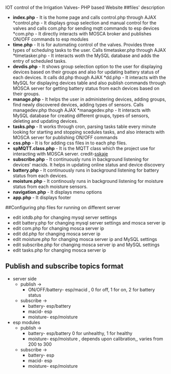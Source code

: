 IOT control of the Irrigation Valves- PHP based Website
##files' description
* **index.php** - It is the home page and calls control.php through AJAX
   *control.php - It displays group selection and manual control for the valves and calls com.php for sending mqtt commands to esp devices
   *com.php -  It directly interacts with MOSCA broker and publishes ON/OFF commands to esp modules
* **time.php** - It is for automating control of the valves. Provides three types of schedulng tasks  to the user. Calls timetasker.php through AJAX
   *timetasker.php - It interacts woth the MySQL database and adds the entry of scheduled tasks.
* **devdis.php** - It shows group selection option to the user for displaying devices based on their groups and also for updating battery status of each devices. It calls dd.php though AJAX
   *dd.php - It interacts with the MySQL for displaying devices table and also publish commands through MOSCA server for getting battery status from each devices based on their groups.
* **manage.php** - It helps the user in administering devices, adding  groups, find newly discovered devices, adding types of sensors. Calls managedev.php though AJAX
   *managedev.php - It interacts with MySQL database for creating different groups, types of sensors, deleting and updating devices.
* **tasks.php** - It works through cron, parsing tasks table every minute looking for starting and stopping scedules tasks, and also interacts with MOSCA server for publishing ON/OFF commands
* **css.php**  - It is for adding css files in to each php files.
* **spMQTT.class.php** - It is the MQTT class which the project use for interacting with MOSCA server. credit-[sskaje](https://github.com/sskaje/mqtt)
* **subscribe.php**  - It continuously runs in background listening for devices' macids. It helps in updating online status and device discovery
* **battery.php**  - It continuously runs in background listening for battery status from each devices.
* **moisture.php** - It continously runs in background listening for moisture status from each moisture sensors.
* **navigation.php** - It displays menu options
* **app.php** - It displays footer

##Configuring php files for running on different server
* edit iotdb.php for changing mysql server settings
* edit battery.php for changing mysql server settings and mosca server ip
* edit com.php for changing mosca server ip
* edit dd.php for changing mosca server ip
* edit moisture.php for changing mosca server ip and MySQL settings
* edit subscribe.php for changing mosca server ip and MySQL settings
* edit tasks.php for changing mosca server ip

## Publish and subscribe topics format
* server side
	* publish ->
		* ON/OFF/battery- esp/macid , 0 for off, 1 for on, 2 for battery status
	* subscribe ->
		* battery- esp/battery
		* macid- esp
		* moisture- esp/moisture
* esp modules
	* publish ->
		* battery- esp/battery 0 for unhealthy, 1 for healthy
		* moisture- esp/moisture , depends upon calibration,, varies from 200 to 300
	* subscribe ->
		* battery- esp
		* macid- esp
		* moisture- esp/moisture
